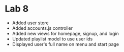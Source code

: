 Lab 8
=================

- Added user store 
- Added accounts.js controller
- Added new views for homepage, signup, and login
- Updated playlist model to use user ids
- Displayed user's full name on menu and start page